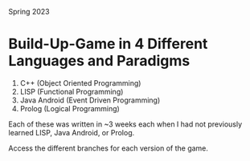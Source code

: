 Spring 2023
# Build-Up-Game in 4 Different Languages and Paradigms
1. C++ (Object Oriented Programming)
2. LISP (Functional Programming)
3. Java Android (Event Driven Programming)
4. Prolog (Logical Programming)

Each of these was written in ~3 weeks each when I had not previously learned LISP, Java Android, or Prolog.

Access the different branches for each version of the game.

